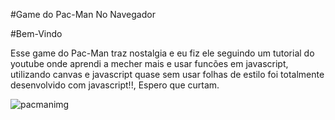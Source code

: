 #Game do Pac-Man No Navegador 

#Bem-Vindo 

<p> Esse game do Pac-Man traz nostalgia e eu fiz ele seguindo um tutorial 
  do youtube onde aprendi a mecher mais e usar funcões em javascript,
  utilizando canvas e javascript quase sem usar folhas de estilo foi totalmente
  desenvolvido com javascript!!, Espero que curtam.</p>
  
  
  
![pacmanimg](https://user-images.githubusercontent.com/93164654/166339678-e5d839af-93a1-4cd1-95b5-75028669c079.png)
